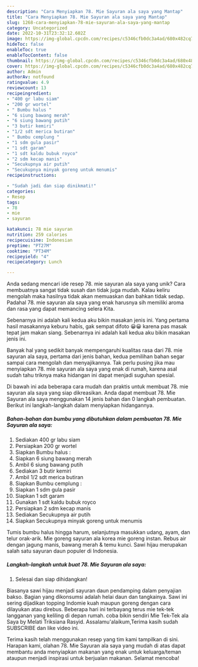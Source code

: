 ```yaml
---
description: "Cara Menyiapkan 78. Mie Sayuran ala saya yang Mantap"
title: "Cara Menyiapkan 78. Mie Sayuran ala saya yang Mantap"
slug: 1268-cara-menyiapkan-78-mie-sayuran-ala-saya-yang-mantap
category: Uncategorized
date: 2022-10-31T23:32:12.602Z
image: https://img-global.cpcdn.com/recipes/c5346cfb0dc3a4ad/680x482cq70/78-mie-sayuran-ala-saya-foto-resep-utama.jpg
hideToc: false
enableToc: true
enableTocContent: false
thumbnail: https://img-global.cpcdn.com/recipes/c5346cfb0dc3a4ad/680x482cq70/78-mie-sayuran-ala-saya-foto-resep-utama.jpg
cover: https://img-global.cpcdn.com/recipes/c5346cfb0dc3a4ad/680x482cq70/78-mie-sayuran-ala-saya-foto-resep-utama.jpg
author: Admin
authorAv: notfound
ratingvalue: 4.9
reviewcount: 13
recipeingredient:
- "400 gr labu siam"
- "200 gr wortel"
- " Bumbu halus "
- "6 siung bawang merah"
- "6 siung bawang putih"
- "3 butir kemiri"
- "1/2 sdt merica butiran"
- " Bumbu cemplung "
- "1 sdm gula pasir"
- "1 sdt garam"
- "1 sdt kaldu bubuk royco"
- "2 sdm kecap manis"
- "Secukupnya air putih"
- "Secukupnya minyak goreng untuk menumis"
recipeinstructions:

- "Sudah jadi dan siap dinikmati!"
categories:
- Resep
tags:
- 78
- mie
- sayuran

katakunci: 78 mie sayuran 
nutrition: 259 calories
recipecuisine: Indonesian
preptime: "PT27M"
cooktime: "PT34M"
recipeyield: "4"
recipecategory: Lunch

---
```





Anda sedang mencari ide resep 78. mie sayuran ala saya yang unik? Cara membuatnya sangat tidak susah dan tidak juga mudah. Kalau keliru mengolah maka hasilnya tidak akan memuaskan dan bahkan tidak sedap. Padahal 78. mie sayuran ala saya yang enak harusnya sih memiliki aroma dan rasa yang dapat memancing selera Kita.





Sebenarnya ini adalah kali kedua aku bikin masakan jenis ini. Yang pertama hasil masakannya keburu habis, gak sempat difoto 😀😀 karena pas masak tepat jam makan siang. Sebenarnya ini adalah kali kedua aku bikin masakan jenis ini.

Banyak hal yang sedikit banyak mempengaruhi kualitas rasa dari 78. mie sayuran ala saya, pertama dari jenis bahan, kedua pemilihan bahan segar sampai cara mengolah dan menyajikannya. Tak perlu pusing jika mau menyiapkan 78. mie sayuran ala saya yang enak di rumah, karena asal sudah tahu triknya maka hidangan ini dapat menjadi suguhan spesial.






Di bawah ini ada beberapa cara mudah dan praktis untuk membuat 78. mie sayuran ala saya yang siap dikreasikan. Anda dapat membuat 78. Mie Sayuran ala saya menggunakan 14 jenis bahan dan 0 langkah pembuatan. Berikut ini langkah-langkah dalam menyiapkan hidangannya.

<!--inarticleads1-->

##### Bahan-bahan dan bumbu yang dibutuhkan dalam pembuatan 78. Mie Sayuran ala saya:

1. Sediakan 400 gr labu siam
1. Persiapkan 200 gr wortel
1. Siapkan  Bumbu halus :
1. Siapkan 6 siung bawang merah
1. Ambil 6 siung bawang putih
1. Sediakan 3 butir kemiri
1. Ambil 1/2 sdt merica butiran
1. Siapkan  Bumbu cemplung :
1. Siapkan 1 sdm gula pasir
1. Siapkan 1 sdt garam
1. Gunakan 1 sdt kaldu bubuk royco
1. Persiapkan 2 sdm kecap manis
1. Sediakan Secukupnya air putih
1. Siapkan Secukupnya minyak goreng untuk menumis


Tumis bumbu halus hingga harum, selanjutnya masukkan udang, ayam, dan telur orak-arik. Mie goreng sayuran ala korea mie goreng instan. Rebus air dengan jagung manis, bawang merah &amp; temu kunci. Sawi hijau merupakan salah satu sayuran daun populer di Indonesia. 

<!--inarticleads2-->

##### Langkah-langkah untuk buat 78. Mie Sayuran ala saya:


1. Selesai dan siap dihidangkan!

Biasanya sawi hijau menjadi sayuran daun pendamping dalam penyajian bakso. Bagian yang dikonsumsi adalah helai daun dan tangkainya. Sawi ini sering dijadikan topping Indomie kuah maupun goreng dengan cara dilayukan atau direbus. Beberapa hari ini terbayang terus mie tek-tek langganan yang keliling di depan rumah. coba bikin sendiri Mie Tek-Tek ala Saya by Melati Triksiana Rasyid. Assalamu&#39;alaikum,Terima kasih sudah SUBSCRIBE dan like video ini. 

Terima kasih telah menggunakan resep yang tim kami tampilkan di sini. Harapan kami, olahan 78. Mie Sayuran ala saya yang mudah di atas dapat membantu anda menyiapkan makanan yang enak untuk keluarga/teman ataupun menjadi inspirasi untuk berjualan makanan. Selamat mencoba!
